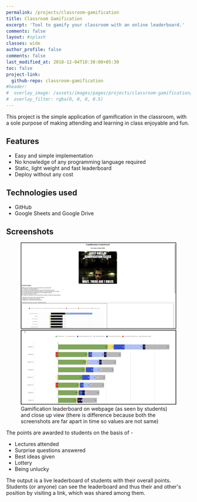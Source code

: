 ```yaml
---
permalink: /projects/classroom-gamification
title: Classroom Gamification
excerpt: 'Tool to gamify your classroom with an online leaderboard.'
comments: false
layout: #splash
classes: wide
author_profile: false
comments: false
last_modified_at: 2018-12-04T10:30:00+05:30
toc: false
project-link:
  github-repo: classroom-gamification
#header:
#  overlay_image: /assets/images/pages/projects/classroom-gamification/classroom-gamification-header.jpg
#  overlay_filter: rgba(0, 0, 0, 0.5)
---
```


This project is the simple application of gamification in the classroom, with a sole purpose of making attending and learning in class enjoyable and fun. 

## Features
- Easy and simple implementation
- No knowledge of any programming language required
- Static, light weight and fast leaderboard
- Deploy without any cost

## Technologies used
- GitHub
- Google Sheets and Google Drive

## Screenshots

<figure class="half">
    <a href="/assets/images/pages/projects/classroom-gamification/leaderboard-webpage.jpg">
    <img alt="Google PageSpeed Insights desktop benchmark" src="/assets/images/pages/projects/classroom-gamification/leaderboard-webpage.jpg"></a>
    <a href="/assets/images/pages/projects/classroom-gamification/leaderboard.jpg">
    <img alt="Google PageSpeed Insights mobile benchmark" 
    src="/assets/images/pages/projects/classroom-gamification/leaderboard.jpg"></a>
    <figcaption>Gamification leaderboard on webpage (as seen by students) and close up view (there is difference because both the screenshots are far apart in time so values are not same)</figcaption>
</figure>


The points are awarded to students on the basis of - 
 - Lectures attended
 - Surprise questions answered
 - Best ideas given
 - Lottery
 - Being unlucky

The output is a live leaderboard of students with their overall points. Students (or anyone) can see the leaderboard and thus their and other's position by visiting a link, which was shared among them. 
  